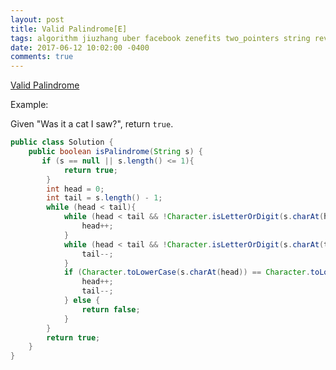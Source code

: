 ```yaml
---
layout: post
title: Valid Palindrome[E]
tags: algorithm jiuzhang uber facebook zenefits two_pointers string revisit
date: 2017-06-12 10:02:00 -0400
comments: true
---
```

<a href="http://www.lintcode.com/en/problem/valid-palindrome/" target="_blank">Valid Palindrome</a>

Example:

Given "Was it a cat I saw?", return `true`.


```java
public class Solution {
    public boolean isPalindrome(String s) {
       if (s == null || s.length() <= 1){
            return true;
        }
        int head = 0;
        int tail = s.length() - 1;
        while (head < tail){
            while (head < tail && !Character.isLetterOrDigit(s.charAt(head))){
                head++;
            }
            while (head < tail && !Character.isLetterOrDigit(s.charAt(tail))){
                tail--;
            }
            if (Character.toLowerCase(s.charAt(head)) == Character.toLowerCase(s.charAt(tail))){
                head++;
                tail--;
            } else {
                return false;
            }
        }
        return true; 
    }
}
```
